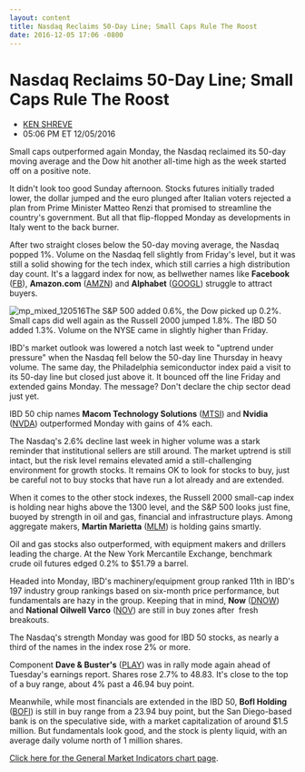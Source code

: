 ```yaml
---
layout: content
title: Nasdaq Reclaims 50-Day Line; Small Caps Rule The Roost
date: 2016-12-05 17:06 -0800
---
```



Nasdaq Reclaims 50-Day Line; Small Caps Rule The Roost
=======================================================




* [KEN SHREVE](https://www.investors.com/author/shrevek/ "Posts by KEN SHREVE")
* 05:06 PM ET 12/05/2016




Small caps outperformed again Monday, the Nasdaq reclaimed its 50-day moving average and the Dow hit another all-time high as the week started off on a positive note.


It didn't look too good Sunday afternoon. Stocks futures initially traded lower, the dollar jumped and the euro plunged after Italian voters rejected a plan from Prime Minister Matteo Renzi that promised to streamline the country's government. But all that flip-flopped Monday as developments in Italy went to the back burner.


After two straight closes below the 50-day moving average, the Nasdaq popped 1%. Volume on the Nasdaq fell slightly from Friday's level, but it was still a solid showing for the tech index, which still carries a high distribution day count. It's a laggard index for now, as bellwether names like **Facebook** ([FB](https://research.investors.com/quote.aspx?symbol=FB)), **Amazon.com** ([AMZN](https://research.investors.com/quote.aspx?symbol=AMZN)) and **Alphabet** ([GOOGL](https://research.investors.com/quote.aspx?symbol=GOOGL)) struggle to attract buyers.


![mp_mixed_120516](https://www.investors.com/wp-content/uploads/2016/12/MP_mixed_120516.png)The S&P 500 added 0.6%, the Dow picked up 0.2%. Small caps did well again as the Russell 2000 jumped 1.8%. The IBD 50 added 1.3%. Volume on the NYSE came in slightly higher than Friday.


IBD's market outlook was lowered a notch last week to "uptrend under pressure" when the Nasdaq fell below the 50-day line Thursday in heavy volume. The same day, the Philadelphia semiconductor index paid a visit to its 50-day line but closed just above it. It bounced off the line Friday and extended gains Monday. The message? Don't declare the chip sector dead just yet.


IBD 50 chip names **Macom Technology Solutions** ([MTSI](https://research.investors.com/quote.aspx?symbol=MTSI)) and **Nvidia** ([NVDA](https://research.investors.com/quote.aspx?symbol=NVDA)) outperformed Monday with gains of 4% each.


The Nasdaq's 2.6% decline last week in higher volume was a stark reminder that institutional sellers are still around. The market uptrend is still intact, but the risk level remains elevated amid a still-challenging environment for growth stocks. It remains OK to look for stocks to buy, just be careful not to buy stocks that have run a lot already and are extended.


When it comes to the other stock indexes, the Russell 2000 small-cap index is holding near highs above the 1300 level, and the S&P 500 looks just fine, buoyed by strength in oil and gas, financial and infrastructure plays. Among aggregate makers, **Martin Marietta** ([MLM](https://research.investors.com/quote.aspx?symbol=MLM)) is holding gains smartly.


Oil and gas stocks also outperformed, with equipment makers and drillers leading the charge. At the New York Mercantile Exchange, benchmark crude oil futures edged 0.2% to $51.79 a barrel.


Headed into Monday, IBD's machinery/equipment group ranked 11th in IBD's 197 industry group rankings based on six-month price performance, but fundamentals are hazy in the group. Keeping that in mind, **Now** ([DNOW](https://research.investors.com/quote.aspx?symbol=DNOW)) and **National Oilwell Varco** ([NOV](https://research.investors.com/quote.aspx?symbol=NOV)) are still in buy zones after  fresh breakouts.


The Nasdaq's strength Monday was good for IBD 50 stocks, as nearly a third of the names in the index rose 2% or more.


Component **Dave & Buster's** ([PLAY](https://research.investors.com/quote.aspx?symbol=PLAY)) was in rally mode again ahead of Tuesday's earnings report. Shares rose 2.7% to 48.83. It's close to the top of a buy range, about 4% past a 46.94 buy point.


Meanwhile, while most financials are extended in the IBD 50, **BofI Holding** ([BOFI](https://research.investors.com/quote.aspx?symbol=BOFI)) is still in buy range from a 23.94 buy point, but the San Diego-based bank is on the speculative side, with a market capitalization of around $1.5 million. But fundamentals look good, and the stock is plenty liquid, with an average daily volume north of 1 million shares.


[Click here for the General Market Indicators chart page](https://www.investors.com/wp-content/uploads/2016/12/IBD0512152804GMI.pdf).


 




